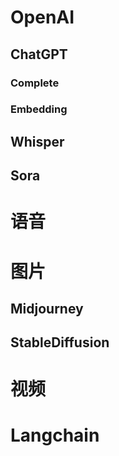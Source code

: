 # OpenAI
## ChatGPT
### Complete
### Embedding

## Whisper

## Sora

# 语音

# 图片
## Midjourney

## StableDiffusion

# 视频

# Langchain


